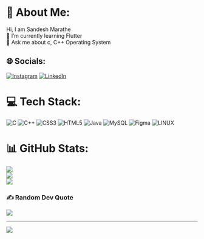 # 💫 About Me:
Hi, I am Sandesh Marathe<br>🌱 I’m currently learning Flutter<br>💬 Ask me about c, C++ Operating System<br>


## 🌐 Socials:
[![Instagram](https://img.shields.io/badge/Instagram-%23E4405F.svg?logo=Instagram&logoColor=white)](https://instagram.com/sandeshdmarathe333) [![LinkedIn](https://img.shields.io/badge/LinkedIn-%230077B5.svg?logo=linkedin&logoColor=white)](https://linkedin.com/in/sandesh-marathe-0769a41b3/) 

# 💻 Tech Stack:
![C](https://img.shields.io/badge/c-%2300599C.svg?style=for-the-badge&logo=c&logoColor=white) ![C++](https://img.shields.io/badge/c++-%2300599C.svg?style=for-the-badge&logo=c%2B%2B&logoColor=white) ![CSS3](https://img.shields.io/badge/css3-%231572B6.svg?style=for-the-badge&logo=css3&logoColor=white) ![HTML5](https://img.shields.io/badge/html5-%23E34F26.svg?style=for-the-badge&logo=html5&logoColor=white) ![Java](https://img.shields.io/badge/java-%23ED8B00.svg?style=for-the-badge&logo=java&logoColor=white) ![MySQL](https://img.shields.io/badge/mysql-%2300f.svg?style=for-the-badge&logo=mysql&logoColor=white) 	![Figma](https://img.shields.io/badge/figma-%23F24E1E.svg?style=for-the-badge&logo=figma&logoColor=white) ![LINUX](https://img.shields.io/badge/Linux-FCC624?style=for-the-badge&logo=linux&logoColor=black)
# 📊 GitHub Stats:
![](https://github-readme-stats.vercel.app/api?username=samp000&theme=dark&hide_border=false&include_all_commits=false&count_private=false)<br/>
![](https://github-readme-streak-stats.herokuapp.com/?user=samp000&theme=dark&hide_border=false)<br/>
![](https://github-readme-stats.vercel.app/api/top-langs/?username=samp000&theme=dark&hide_border=false&include_all_commits=false&count_private=false&layout=compact)

### ✍️ Random Dev Quote
![](https://quotes-github-readme.vercel.app/api?type=vetical&theme=merko)

---
[![](https://visitcount.itsvg.in/api?id=samp000&icon=0&color=0)](https://visitcount.itsvg.in)

<!-- Proudly created with GPRM ( https://gprm.itsvg.in ) -->
